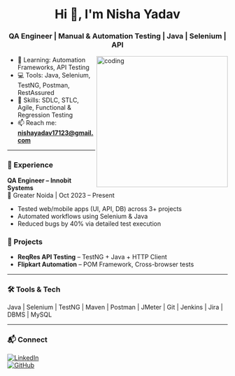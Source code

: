 <h1 align="center">Hi 👋, I'm Nisha Yadav</h1>
<h3 align="center">QA Engineer | Manual & Automation Testing | Java | Selenium | API</h3>

<img align="right" alt="coding" width="300" src="https://media.tenor.com/QVC1Nmb9TwUAAAAi/coding.gif">

- 🌱 Learning: Automation Frameworks, API Testing  
- 💻 Tools: Java, Selenium, TestNG, Postman, RestAssured  
- 🧠 Skills: SDLC, STLC, Agile, Functional & Regression Testing  
- 📫 Reach me: **nishayadav17123@gmail.com**

---

### 💼 Experience

**QA Engineer – Innobit Systems**  
📍 Greater Noida | Oct 2023 – Present  
- Tested web/mobile apps (UI, API, DB) across 3+ projects  
- Automated workflows using Selenium & Java  
- Reduced bugs by 40% via detailed test execution

### 🔧 Projects

- **ReqRes API Testing** – TestNG + Java + HTTP Client  
- **Flipkart Automation** – POM Framework, Cross-browser tests  

---

### 🛠️ Tools & Tech

Java | Selenium | TestNG | Maven | Postman | JMeter | Git | Jenkins | Jira | DBMS | MySQL  

---

### 📬 Connect

[![LinkedIn](https://img.shields.io/badge/LinkedIn-nisha--yadav66-blue)](https://linkedin.com/in/nisha-yadav66)  
[![GitHub](https://img.shields.io/badge/GitHub-ynisha66-black)](https://github.com/ynisha66)
